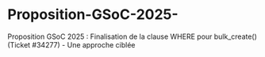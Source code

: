 # Proposition-GSoC-2025-
Proposition GSoC 2025 : Finalisation de la clause WHERE pour bulk_create() (Ticket #34277) - Une approche ciblée
